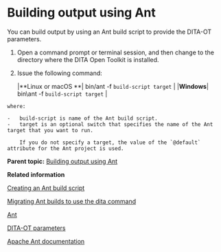 # Building output using Ant

You can build output by using an Ant build script to provide the DITA-OT parameters.

1.   Open a command prompt or terminal session, and then change to the directory where the DITA Open Toolkit is installed. 
2.   Issue the following command: 

        |**Linux or macOS **| bin/ant -f `build-script target` |
    |**Windows**| bin\\ant -f `build-script target` |

    where:

    -   build-script is name of the Ant build script.
    -   target is an optional switch that specifies the name of the Ant target that you want to run.

        If you do not specify a target, the value of the `@default` attribute for the Ant project is used.


**Parent topic:** [Building output using Ant](../topics/publishing-with-ant.md)

**Related information**  


[Creating an Ant build script](../topics/creating-an-ant-build-script.md)

[Migrating Ant builds to use the dita command](../topics/migrating-ant-to-dita.md)

[Ant](../topics/ant.md)

[DITA-OT parameters](../parameters/parameters_intro.md)

[Apache Ant documentation](http://ant.apache.org/manual)

